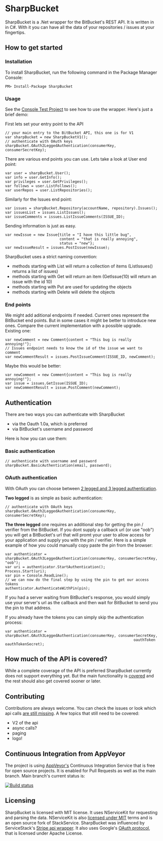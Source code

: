 # SharpBucket
SharpBucket is a .Net wrapper for the BitBucket's REST API. It is written in in C#. With it you can have all the data of your repositories / issues at your fingertips.

## How to get started
### Installation
To install SharpBucket, run the following command in the Package Manager Console:

    PM> Install-Package SharpBucket

### Usage
See the [Console Test Project][1] to see how to use the wrapper. Here's just a brief demo:

First lets set your entry point to the API
```CSharp
// your main entry to the BitBucket API, this one is for V1
var sharpBucket = new SharpBucketV1();
// authenticate with OAuth keys
sharpBucket.OAuth2LeggedAuthentication(consumerKey, consumerSecretKey);
```

There are various end points you can use. Lets take a look at User end point:
```CSharp
var user = sharpBucket.User();
var info = user.GetInfo();
var privileges = user.GetPrivileges();
var follows = user.ListFollows();
var userRepos = user.ListRepositories();
```

Similarly for the Issues end point:

```CSharp
var issues = sharpBucket.Repository(accountName, repository).Issues();
var issuesList = issues.ListIssues();
var issueComments = issues.ListIssueComments(ISSUE_ID);
```
Sending information is just as easy.

```CSharp
var newIssue = new Issue{title = "I have this little bug", 
                         content = "that is really annoying",
                         status = "new"};
var newIssueResult = issues.PostIssue(newIssue);
```

SharpBucket uses a strict naming convention:
- methods starting with List will return a collection of items (ListIssues() returns a list of issues)
- methods starting with Get will return an item (GetIssue(10) will return an issue with the id 10)
- methods starting with Put are used for updating the objects
- methods starting with Delete will delete the objects

### End points

We might add aditional endpoints if needed. Current ones represent the BitBucket end points. But in some cases it might be better to introduce new ones. Compare the current implementation with a possible upgrade. Existing one:
```CSharp
var newComment = new Comment{content = "This bug is really annoying!"};
// Issues endpoint needs to know the id of the issue we want to comment
var newCommentResult = issues.PostIssueComment(ISSUE_ID, newComment);
```
Maybe this would be better:
```CSharp
var newComment = new Comment{content = "This bug is really annoying!"};
var issue = issues.GetIssue(ISSUE_ID);
var newCommentResult = issue.PostComment(newComment);
```
## Authentication
There are two ways you can authenticate with SharpBucket
- via the Oauth 1.0a, which is preferred
- via BitBucket's username and password

Here is how you can use them:
### Basic authentication
```CSharp
// authenticate with username and password
sharpBucket.BasicAuthentication(email, password);
```

### OAuth authentication
With OAuth you can choose between [2 legged and 3 legged authentication](http://cakebaker.42dh.com/2011/01/10/2-legged-vs-3-legged-oauth/).

**Two legged** is as simple as basic authentication:
```CSharp
// authenticate with OAuth keys
sharpBucket.OAuth2LeggedAuthentication(consumerKey, consumerSecretKey);
```
**The three legged** one requires an additional step for getting the pin / verifier from the BitBucket. If you dont supply a callback url (or use "oob") you will get a BitBucket's url that will promt your user to allow access for your application and supply you with the pin / verifier. Here is a simple example of how you could manually copy paste the pin from the browser:
```CSharp
var authenticator = sharpBucket.OAuth3LeggedAuthentication(consumerKey, consumerSecretKey, "oob");
var uri = authenticator.StartAuthentication();
Process.Start(uri);
var pin = Console.ReadLine();
// we can now do the final step by using the pin to get our access tokens
authenticator.AuthenticateWithPin(pin);
```
If you had a server waiting from BitBucket's response, you would simply use your server's url as the callback and then wait for BitBucket to send you the pin to that address.

If you already have the tokens you can simply skip the authentication process:
```CSharp
var authenticator = sharpBucket.OAuth3LeggedAuthentication(consumerKey, consumerSecretKey, 
														   oauthToken oauthTokenSecret);
```

## How much of the API is covered?
While a complete coverage of the API is preferred SharpBucket currently does not support everything yet. But the main functionality is [covered](https://github.com/MitjaBezensek/SharpBucket/blob/master/Coverage.md) and the rest should also get covered sooner or later.

## Contributing
Contributions are always welcome. You can check the issues or look which api calls [are still missing](https://github.com/MitjaBezensek/SharpBucket/blob/master/Coverage.md). A few topics that still need to be covered:
- V2 of the api
- async calls?
- paging
- logo!

## Continuous Integration from AppVeyor
The project is using [AppVeyor's](http://www.appveyor.com/) Continuous Integration
Service that is free for open source projects. It is enabled for Pull Requests as well as the main branch. Main branch's current status is:

[![Build status](https://ci.appveyor.com/api/projects/status/jtlni3j2fq3j6pxy/branch/master)](https://ci.appveyor.com/project/MitjaBezenek/sharpbucket/branch/master)

## Licensing
SharpBucket is licensed with MIT license. It uses NServiceKit for requesting and parsing the data. NServiceKit is also [licensed under MIT](https://github.com/NServiceKit/NServiceKit.Text/blob/master/LICENSE) terms and is an open source fork of StackService. SharpBucket was influenced by ServiceStack's [Stripe api wrapper](https://github.com/ServiceStack/Stripe). It also uses Google's [OAuth protocol](https://code.google.com/p/oauth/), that is licensed under Apache License.


  [1]: https://github.com/MitjaBezensek/SharpBucket/blob/master/ConsoleTests/Program.cs
